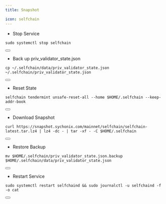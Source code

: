```yaml
---
title: Snapshot

icon: selfchain
---
```


- Stop Service

<div class="code-block-wrapper">
  <pre><code>sudo systemctl stop selfchain</code></pre>
  <button class="copy-btn" data-target="sudo systemctl stop selfchain"><i class="fas fa-copy"></i></button>
</div>

- Back up priv_validator_state.json

<div class="code-block-wrapper">
  <pre><code>cp ~/.selfchain/data/priv_validator_state.json  ~/.selfchain/priv_validator_state.json</code></pre>
  <button class="copy-btn" data-target="cp ~/.selfchain/data/priv_validator_state.json  ~/.selfchain/priv_validator_state.json"><i class="fas fa-copy"></i></button>
</div>

- Reset State

<div class="code-block-wrapper">
  <pre><code>selfchain tendermint unsafe-reset-all --home $HOME/.selfchain --keep-addr-book</code></pre>
  <button class="copy-btn" data-target="selfchain tendermint unsafe-reset-all --home $HOME/.selfchain --keep-addr-book"><i class="fas fa-copy"></i></button>
</div>

- Download Snapshot

<div class="code-block-wrapper">
  <pre><code>curl https://snapshot.sychonix.com/mainnet/selfchain/selfchain-latest.tar.lz4 | lz4 -dc - | tar -xf - -C $HOME/.selfchain</code></pre>
  <button class="copy-btn" data-target="curl https://snapshot.sychonix.com/mainnet/selfchain/selfchain-latest.tar.lz4 | lz4 -dc - | tar -xf - -C $HOME/.selfchain"><i class="fas fa-copy"></i></button>
</div>

- Restore Backup

<div class="code-block-wrapper">
  <pre><code>mv $HOME/.selfchain/priv_validator_state.json.backup $HOME/.selfchain/data/priv_validator_state.json</code></pre>
  <button class="copy-btn" data-target="mv $HOME/.selfchain/priv_validator_state.json.backup $HOME/.selfchain/data/priv_validator_state.json"><i class="fas fa-copy"></i></button>
</div>

- Restart Service

<div class="code-block-wrapper">
  <pre><code>sudo systemctl restart selfchaind && sudo journalctl -u selfchaind -f -o cat</code></pre>
  <button class="copy-btn" data-target="sudo systemctl restart selfchaind && sudo journalctl -u selfchaind -f -o cat"><i class="fas fa-copy"></i></button>
</div>
